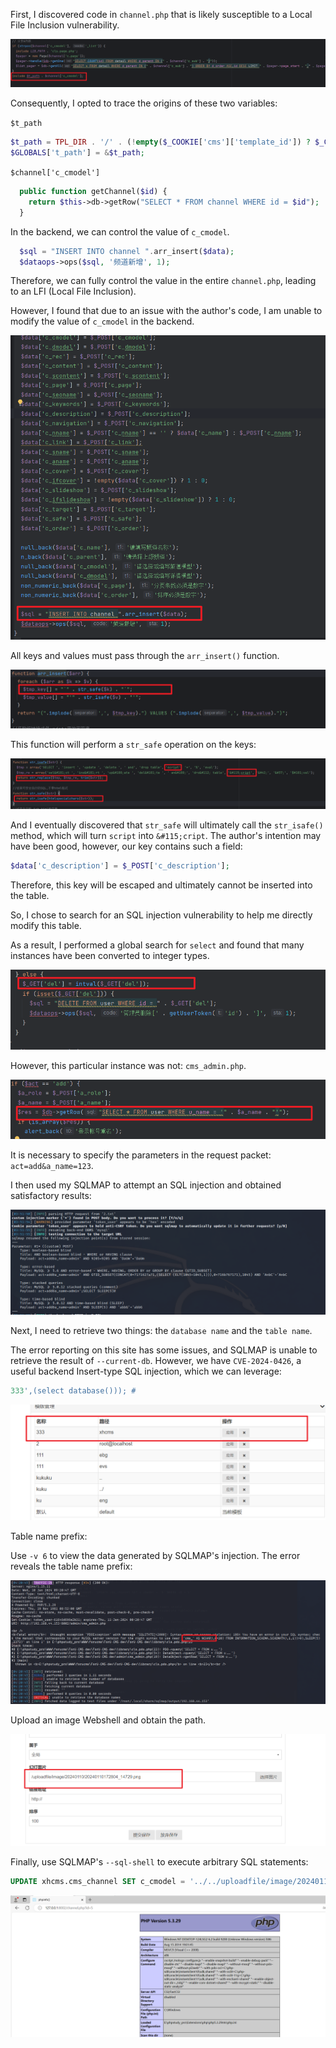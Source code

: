 First, I discovered code in `channel.php` that is likely susceptible to a Local File Inclusion vulnerability.

![image-20240116202350796](forucms.assets/image-20240116202350796.png)

Consequently, I opted to trace the origins of these two variables:

`$t_path`

```php
$t_path = TPL_DIR . '/' . (!empty($_COOKIE['cms']['template_id']) ? $_COOKIE['cms']['template_id'] : $cms['s_template']) . '/';
$GLOBALS['t_path'] = &$t_path;
```

`$channel['c_cmodel']`

```php
  public function getChannel($id) {
    return $this->db->getRow("SELECT * FROM channel WHERE id = $id");
  }
```
In the backend, we can control the value of `c_cmodel`.

```php
  $sql = "INSERT INTO channel ".arr_insert($data);
  $dataops->ops($sql, '频道新增', 1);
```

Therefore, we can fully control the value in the entire `channel.php`, leading to an LFI (Local File Inclusion).

However, I found that due to an issue with the author's code, I am unable to modify the value of `c_cmodel` in the backend.

![image-20240116203046468](forucms.assets/image-20240116203046468.png)

All keys and values must pass through the `arr_insert()` function.

![image-20240116203123857](forucms.assets/image-20240116203123857.png)

This function will perform a `str_safe` operation on the keys:

![image-20240116203203125](forucms.assets/image-20240116203203125.png)

And I eventually discovered that `str_safe` will ultimately call the `str_isafe()` method, which will turn `script` into `&#115;cript`. The author's intention may have been good, however, our key contains such a field:

```php
$data['c_description'] = $_POST['c_description'];
```

Therefore, this key will be escaped and ultimately cannot be inserted into the table.

So, I chose to search for an SQL injection vulnerability to help me directly modify this table.

As a result, I performed a global search for `select` and found that many instances have been converted to integer types.

![image-20240110170829048](forucms.assets/image-20240110170829048.png)

However, this particular instance was not: `cms_admin.php`.

![image-20240110170852366](forucms.assets/image-20240110170852366.png)

It is necessary to specify the parameters in the request packet: `act=add&a_name=123`.

I then used my SQLMAP to attempt an SQL injection and obtained satisfactory results:

![image-20240110171022936](forucms.assets/image-20240110171022936.png)

Next, I need to retrieve two things: the `database name` and the `table name`.

The error reporting on this site has some issues, and SQLMAP is unable to retrieve the result of `--current-db`. However, we have `CVE-2024-0426`, a useful backend Insert-type SQL injection, which we can leverage:

```sql
333',(select database())); #
```



![image-20240110172426238](forucms.assets/image-20240110172426238.png)

Table name prefix:

Use `-v 6` to view the data generated by SQLMAP's injection. The error reveals the table name prefix:

![image-20240110172553886](forucms.assets/image-20240110172553886.png)

Upload an image Webshell and obtain the path.

![image-20240110172810932](forucms.assets/image-20240110172810932.png)

Finally, use SQLMAP's `--sql-shell` to execute arbitrary SQL statements:

```sql
UPDATE xhcms.cms_channel SET c_cmodel = '../../uploadfile/image/20240110/20240110172804_14729.png' WHERE id = 5;
```

![image-20240116204050531](forucms.assets/image-20240116204050531.png)

